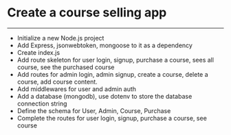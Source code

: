 # Create a course selling app
---
- Initialize a new Node.js project
- Add Express, jsonwebtoken, mongoose to it as a dependency
- Create index.js
- Add route skeleton for user login, signup, purchase a course, sees all course, see the purchased course
- Add routes for admin login, admin signup, create a course, delete a course, add course content.
- Add middlewares for user and admin auth
- Add a database (mongodb), use dotenv to store the database connection string
- Define the schema for User, Admin, Course, Purchase
- Complete the routes for user login, signup, purchase a course, see course